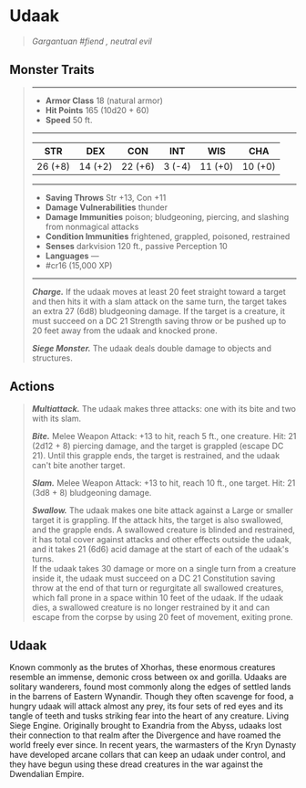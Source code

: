 # Udaak
>*Gargantuan #fiend , neutral evil*
## Monster Traits
>___
>- **Armor Class** 18 (natural armor)
>- **Hit Points** 165 (10d20 + 60)
>- **Speed** 50 ft.
>___
>|STR|DEX|CON|INT|WIS|CHA|
>|:---:|:---:|:---:|:---:|:---:|:---:|
>|26 (+8)|14 (+2)|22 (+6)|3 (-4)|11 (+0)|10 (+0)|
>___
>- **Saving Throws** Str +13, Con +11
>- **Damage Vulnerabilities** thunder
>- **Damage Immunities** poison; bludgeoning, piercing, and slashing from nonmagical attacks
>- **Condition Immunities** frightened, grappled, poisoned, restrained
>- **Senses** darkvision 120 ft., passive Perception 10
>- **Languages** —
>- #cr16 (15,000 XP)
>___
>***Charge.*** If the udaak moves at least 20 feet straight toward a target and then hits it with a slam attack on the same turn, the target takes an extra 27 (6d8) bludgeoning damage. If the target is a creature, it must succeed on a DC 21 Strength saving throw or be pushed up to 20 feet away from the udaak and knocked prone.  
>
>***Siege Monster.*** The udaak deals double damage to objects and structures.  
>
## Actions
>***Multiattack.*** The udaak makes three attacks: one with its bite and two with its slam.  
>
>***Bite.*** Melee Weapon Attack: +13 to hit, reach 5 ft., one creature. Hit: 21 (2d12 + 8) piercing damage, and the target is grappled (escape DC 21). Until this grapple ends, the target is restrained, and the udaak can't bite another target.  
>
>***Slam.*** Melee Weapon Attack: +13 to hit, reach 10 ft., one target. Hit: 21 (3d8 + 8) bludgeoning damage.  
>
>***Swallow.*** The udaak makes one bite attack against a Large or smaller target it is grappling. If the attack hits, the target is also swallowed, and the grapple ends. A swallowed creature is blinded and restrained, it has total cover against attacks and other effects outside the udaak, and it takes 21 (6d6) acid damage at the start of each of the udaak's turns.  
>If the udaak takes 30 damage or more on a single turn from a creature inside it, the udaak must succeed on a DC 21 Constitution saving throw at the end of that turn or regurgitate all swallowed creatures, which fall prone in a space within 10 feet of the udaak. If the udaak dies, a swallowed creature is no longer restrained by it and can escape from the corpse by using 20 feet of movement, exiting prone.
## Udaak
Known commonly as the brutes of Xhorhas, these enormous creatures resemble an immense, demonic cross between ox and gorilla. Udaaks are solitary wanderers, found most commonly along the edges of settled lands in the barrens of Eastern Wynandir. Though they often scavenge for food, a hungry udaak will attack almost any prey, its four sets of red eyes and its tangle of teeth and tusks striking fear into the heart of any creature.
Living Siege Engine. Originally brought to Exandria from the Abyss, udaaks lost their connection to that realm after the Divergence and have roamed the world freely ever since. In recent years, the warmasters of the Kryn Dynasty have developed arcane collars that can keep an udaak under control, and they have begun using these dread creatures in the war against the Dwendalian Empire.